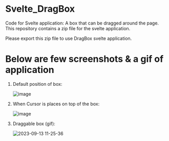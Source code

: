 # Svelte_DragBox
Code for Svelte application: A box that can be dragged around the page.
This repository contains a zip file for the svelte application.

Please export this zip file to use DragBox svelte application. 

# Below are few screenshots & a gif of application

1. Default position of box:
   
   ![image](https://github.com/Akshaykapse08/Svelte_DragBox/assets/97564341/a60e93de-7430-41ac-81d6-62174873ce58)
3. When Cursor is places on top of the box:
   
   ![image](https://github.com/Akshaykapse08/Svelte_DragBox/assets/97564341/48539537-718b-4aa9-ab29-4aff5051147d)
4. Draggable box (gif):
   
   ![2023-09-13 11-25-36](https://github.com/Akshaykapse08/Svelte_DragBox/assets/97564341/d09caed8-bc15-4ce9-b121-329dab7b5a06)

